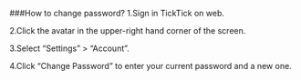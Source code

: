 ###How to change password?
1.Sign in TickTick on web. 

2.Click the avatar in the upper-right hand corner of the screen.

3.Select “Settings” > “Account”.

4.Click “Change Password” to enter your current password and a new one.
